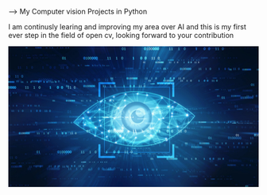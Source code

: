 --> My Computer vision Projects in Python

I am continusly learing and improving my area over AI and this is my first ever step in the  field of open cv, looking forward to your contribution

![](cv.jpg)
